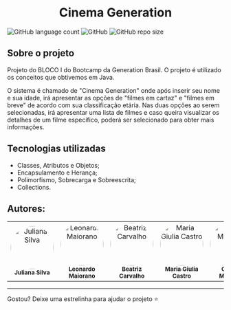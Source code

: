 <h1 align='center'>Cinema Generation</h1>

![GitHub language count](https://img.shields.io/github/languages/count/juxxnn/projetoBlocoI-generationbrasil)
![GitHub](https://img.shields.io/github/license/juxxnn/projetoBlocoI-generationbrasil)
![GitHub repo size](https://img.shields.io/github/repo-size/juxxnn/projetoBlocoI-generationbrasil)


## Sobre o projeto

Projeto do BLOCO I do Bootcamp da Generation Brasil.
O projeto é utilizado os conceitos que obtivemos em Java.


O sistema é chamado de "Cinema Generation" onde após inserir seu nome e sua idade, irá apresentar as opções de "filmes em cartaz" e "filmes em breve" de acordo com sua classificação etária. Nas duas opções ao serem selecionadas, irá apresentar uma lista de filmes e caso queira visualizar os detalhes de um filme específico, poderá ser selecionado para obter mais informações. 

## Tecnologias utilizadas 

- Classes, Atributos e Objetos; 
- Encapsulamento e Herança; 
- Polimorfismo, Sobrecarga e Sobreescrita; 
- Collections.


## Autores:

<table>
<tr>
<td align="center"><a href="https://github.com/juxxnn"><img style="border-radius: 50%;" src="https://github.com/juxxnn.png" width="100px;" alt="Juliana Silva"/><br /><sub><b>Juliana Silva</b></sub></a><br/></td>
<td align="center"><a href="https://github.com/leonardomaiorano"><img style="border-radius: 50%;" src="https://github.com/leonardomaiorano.png" width="100px;" alt="Leonardo Maiorano"/><br /><sub><b>Leonardo Maiorano</b></sub></a><br/></td> 
<td align="center"><a href="https://github.com/Biah98"><img style="border-radius: 50%;" src="https://github.com/Biah98.png" width="100px;" alt="Beatriz Carvalho"/><br /><sub><b>Beatriz Carvalho</b></sub></a><br/></td> 
<td align="center"><a href="https://github.com/GiuliaCastroo"><img style="border-radius: 50%;" src="https://github.com/GiuliaCastroo.png" width="100px;" alt="Maria Giulia Castro"/><br /><sub><b>Maria Giulia Castro</b></sub></a><br/></td>   
<td align="center"><a href="https://github.com/Gabriel-M-S"><img style="border-radius: 50%;" src="https://github.com/Gabriel-M-S.png" width="100px;" alt="Gabriel Marques"/><br /><sub><b>Gabriel Marques</b></sub></a><br/></td> 
<td align="center"><a href="https://github.com/Gui-Tadeu"><img style="border-radius: 50%;" src="https://github.com/Gui-Tadeu.png" width="100px;" alt="Guilherme Tadeu"/><br /><sub><b>Guilherme Tadeu</b></sub></a><br/></td>
</table>



-------------------
Gostou? Deixe uma estrelinha para ajudar o projeto ⭐



